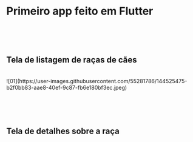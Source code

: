 <h1>Primeiro app feito em Flutter</h1>

<br><br><br>
<h2>Tela de listagem de raças de cães</h2>
<br>
![01](https://user-images.githubusercontent.com/55281786/144525475-b2f0bb83-aae8-40ef-9c87-fb6e180bf3ec.jpeg)

<br><br><br>
<h2>Tela de detalhes sobre a raça</h2>
<br>

